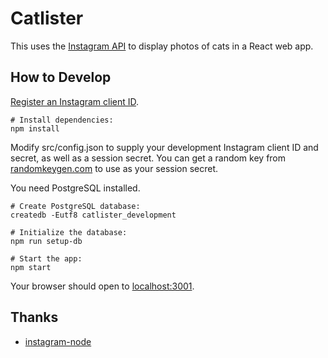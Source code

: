 # Catlister

This uses the [Instagram API](https://www.instagram.com/developer/) to display photos of cats in a React web app.

## How to Develop

[Register an Instagram client ID](https://www.instagram.com/developer/clients/register/).

    # Install dependencies:
    npm install

Modify src/config.json to supply your development Instagram client ID and secret, as well as a session secret. You can get a random key from [randomkeygen.com](http://randomkeygen.com/) to use as your session secret.

You need PostgreSQL installed.

    # Create PostgreSQL database:
    createdb -Eutf8 catlister_development

    # Initialize the database:
    npm run setup-db

    # Start the app:
    npm start

Your browser should open to [localhost:3001](http://localhost:3001/).

## Thanks

- [instagram-node](https://github.com/totemstech/instagram-node)
